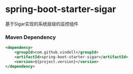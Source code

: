 # spring-boot-starter-sigar

基于Sigar实现的系统层级的监控组件

### Maven Dependency

``` xml
<dependency>
	<groupId>com.github.vindell</groupId>
	<artifactId>spring-boot-starter-sigar</artifactId>
	<version>${project.version}</version>
</dependency>
```